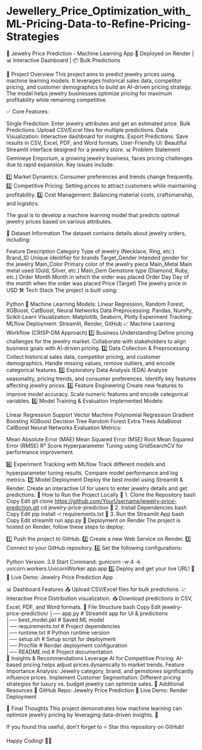 # Jewellery_Price_Optimization_with_ML-Pricing-Data-to-Refine-Pricing-Strategies

💎 Jewelry Price Prediction - Machine Learning App
🚀 Deployed on Render | 📊 Interactive Dashboard | 📦 Bulk Predictions

📌 Project Overview
This project aims to predict jewelry prices using machine learning models. It leverages historical sales data, competitor pricing, and customer demographics to build an AI-driven pricing strategy. The model helps jewelry businesses optimize pricing for maximum profitability while remaining competitive.

✅ Core Features:

Single Prediction: Enter jewelry attributes and get an estimated price.
Bulk Predictions: Upload CSV/Excel files for multiple predictions.
Data Visualization: Interactive dashboard for insights.
Export Predictions: Save results in CSV, Excel, PDF, and Word formats.
User-Friendly UI: Beautiful Streamlit interface designed for a jewelry store.
📊 Problem Statement
Gemineye Emporium, a growing jewelry business, faces pricing challenges due to rapid expansion. Key issues include:

1️⃣ Market Dynamics: Consumer preferences and trends change frequently.
2️⃣ Competitive Pricing: Setting prices to attract customers while maintaining profitability.
3️⃣ Cost Management: Balancing material costs, craftsmanship, and logistics.

The goal is to develop a machine learning model that predicts optimal jewelry prices based on various attributes.

📂 Dataset Information
The dataset contains details about jewelry orders, including:

Feature	Description
Category	Type of jewelry (Necklace, Ring, etc.)
Brand_ID	Unique identifier for brands
Target_Gender	Intended gender for the jewelry
Main_Color	Primary color of the jewelry piece
Main_Metal	Main metal used (Gold, Silver, etc.)
Main_Gem	Gemstone type (Diamond, Ruby, etc.)
Order Month	Month in which the order was placed
Order Day	Day of the month when the order was placed
Price (Target)	The jewelry price in USD
🛠️ Tech Stack
The project is built using:

Python 🐍
Machine Learning Models: Linear Regression, Random Forest, XGBoost, CatBoost, Neural Networks
Data Preprocessing: Pandas, NumPy, Scikit-Learn
Visualization: Matplotlib, Seaborn, Plotly
Experiment Tracking: MLflow
Deployment: Streamlit, Render, GitHub
📈 Machine Learning Workflow (CRISP-DM Approach)
1️⃣ Business Understanding
Define pricing challenges for the jewelry market.
Collaborate with stakeholders to align business goals with AI-driven pricing.
2️⃣ Data Collection & Preprocessing
Collect historical sales data, competitor pricing, and customer demographics.
Handle missing values, remove outliers, and encode categorical features.
3️⃣ Exploratory Data Analysis (EDA)
Analyze seasonality, pricing trends, and consumer preferences.
Identify key features affecting jewelry prices.
4️⃣ Feature Engineering
Create new features to improve model accuracy.
Scale numeric features and encode categorical variables.
5️⃣ Model Training & Evaluation
Implemented Models:

Linear Regression
Support Vector Machine
Polynomial Regression
Gradient Boosting
XGBoost
Decision Tree
Random Forest
Extra Trees
AdaBoost
CatBoost
Neural Networks
Evaluation Metrics:

Mean Absolute Error (MAE)
Mean Squared Error (MSE)
Root Mean Squared Error (RMSE)
R² Score
Hyperparameter Tuning using GridSearchCV for performance improvement.

6️⃣ Experiment Tracking with MLflow
Track different models and hyperparameter tuning results.
Compare model performance and log metrics.
7️⃣ Model Deployment
Deploy the best model using Streamlit & Render.
Create an interactive UI for users to enter jewelry details and get predictions.
📌 How to Run the Project Locally
🔹 1. Clone the Repository
bash
Copy
Edit
git clone https://github.com/YourUsername/jewelry-price-prediction.git
cd jewelry-price-prediction
🔹 2. Install Dependencies
bash
Copy
Edit
pip install -r requirements.txt
🔹 3. Run the Streamlit App
bash
Copy
Edit
streamlit run app.py
🚀 Deployment on Render
The project is hosted on Render, follow these steps to deploy:

1️⃣ Push the project to GitHub.
2️⃣ Create a new Web Service on Render.
3️⃣ Connect to your GitHub repository.
4️⃣ Set the following configurations:

Python Version: 3.9
Start Command: gunicorn -w 4 -k uvicorn.workers.UvicornWorker app:app
5️⃣ Deploy and get your live URL! 🎉
🔗 Live Demo: Jewelry Price Prediction App

📊 Dashboard Features
📤 Upload CSV/Excel files for bulk predictions.
📈 Interactive Price Distribution visualization.
📥 Download predictions in CSV, Excel, PDF, and Word formats.
📌 File Structure
bash
Copy
Edit
jewelry-price-prediction/
│── app.py                # Streamlit app for UI & predictions  
│── best_model.pkl        # Saved ML model  
│── requirements.txt      # Project dependencies  
│── runtime.txt           # Python runtime version  
│── setup.sh              # Setup script for deployment  
│── Procfile              # Render deployment configuration  
│── README.md             # Project documentation  
📢 Insights & Recommendations
Leverage AI for Competitive Pricing:
AI-based pricing helps adjust prices dynamically to market trends.
Feature Importance Analysis:
Jewelry category, brand, and gemstones significantly influence prices.
Implement Customer Segmentation:
Different pricing strategies for luxury vs. budget jewelry can optimize sales.
🔗 Additional Resources
📌 GitHub Repo: Jewelry Price Prediction
📌 Live Demo: Render Deployment

🎯 Final Thoughts
This project demonstrates how machine learning can optimize jewelry pricing by leveraging data-driven insights. 🚀

If you found this useful, don't forget to ⭐️ Star this repository on GitHub!

Happy Coding! 🎉💎
